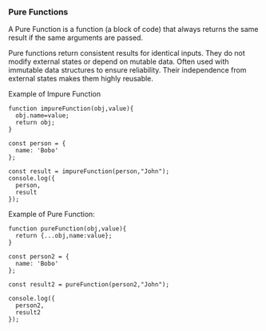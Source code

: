 ### Pure Functions

A Pure Function is a function (a block of code) that always returns the same result if the same arguments are passed.

Pure functions return consistent results for identical inputs.
They do not modify external states or depend on mutable data.
Often used with immutable data structures to ensure reliability.
Their independence from external states makes them highly reusable.

Example of Impure Function 

```
function impureFunction(obj,value){
  obj.name=value;
  return obj;
}

const person = {
  name: 'Bobo'
};

const result = impureFunction(person,"John");
console.log({
  person,
  result
});
```

Example of Pure Function:
```
function pureFunction(obj,value){
  return {...obj,name:value};
}

const person2 = {
  name: 'Bobo'
};

const result2 = pureFunction(person2,"John");

console.log({
  person2,
  result2
});
```